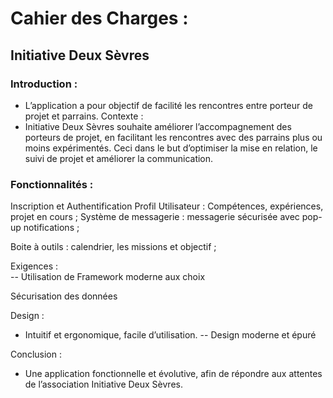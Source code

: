 # Cahier des Charges : 

## Initiative Deux Sèvres 
### Introduction :  
- L’application a pour objectif de facilité les rencontres entre porteur de projet et 
parrains. 
Contexte :  
- Initiative Deux Sèvres souhaite améliorer l’accompagnement des porteurs de 
projet, en facilitant les rencontres avec des parrains plus ou moins 
expérimentés. Ceci dans le but d’optimiser la mise en relation, le suivi de projet 
et améliorer la communication. 

### Fonctionnalités :
Inscription et Authentification 
Profil Utilisateur : Compétences, expériences, projet en cours ; 
Système de messagerie : messagerie sécurisée avec pop-up 
notifications ; 

Boite à outils : calendrier, les missions et objectif ; 

Exigences :  
-- Utilisation de Framework moderne aux choix 

Sécurisation des données 

Design :  
- Intuitif et ergonomique, facile d’utilisation. 
-- Design moderne et épuré

Conclusion :  
- Une application fonctionnelle et évolutive, afin de répondre aux attentes de 
l’association Initiative Deux Sèvres. 